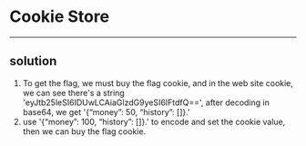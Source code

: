 # Cookie Store
---
## solution
1. To get the flag, we must buy the flag cookie, and in the web site cookie, we can see there's a string 'eyJtb25leSI6IDUwLCAiaGlzdG9yeSI6IFtdfQ==', after decoding in base64, we get '{“money”: 50, “history”: []}.'
2. use '{“money”: 100, “history”: []}.' to encode and set the cookie value, then we can buy the flag cookie.
